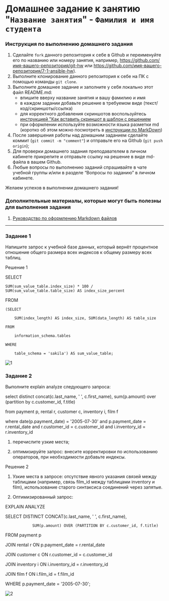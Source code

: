 # Домашнее задание к занятию "`Название занятия`" - `Фамилия и имя студента`


### Инструкция по выполнению домашнего задания

   1. Сделайте `fork` данного репозитория к себе в Github и переименуйте его по названию или номеру занятия, например, https://github.com/имя-вашего-репозитория/git-hw или  https://github.com/имя-вашего-репозитория/7-1-ansible-hw).
   2. Выполните клонирование данного репозитория к себе на ПК с помощью команды `git clone`.
   3. Выполните домашнее задание и заполните у себя локально этот файл README.md:
      - впишите вверху название занятия и вашу фамилию и имя
      - в каждом задании добавьте решение в требуемом виде (текст/код/скриншоты/ссылка)
      - для корректного добавления скриншотов воспользуйтесь [инструкцией "Как вставить скриншот в шаблон с решением](https://github.com/netology-code/sys-pattern-homework/blob/main/screen-instruction.md)
      - при оформлении используйте возможности языка разметки md (коротко об этом можно посмотреть в [инструкции  по MarkDown](https://github.com/netology-code/sys-pattern-homework/blob/main/md-instruction.md))
   4. После завершения работы над домашним заданием сделайте коммит (`git commit -m "comment"`) и отправьте его на Github (`git push origin`);
   5. Для проверки домашнего задания преподавателем в личном кабинете прикрепите и отправьте ссылку на решение в виде md-файла в вашем Github.
   6. Любые вопросы по выполнению заданий спрашивайте в чате учебной группы и/или в разделе “Вопросы по заданию” в личном кабинете.
   
Желаем успехов в выполнении домашнего задания!
   
### Дополнительные материалы, которые могут быть полезны для выполнения задания

1. [Руководство по оформлению Markdown файлов](https://gist.github.com/Jekins/2bf2d0638163f1294637#Code)

---

### Задание 1

Напишите запрос к учебной базе данных, который вернёт процентное отношение общего размера всех индексов к общему размеру всех таблиц.


Решение 1

SELECT 

    SUM(sum_value_table.index_size) * 100 / SUM(sum_value_table.table_size) AS index_size_percent

FROM

    (SELECT 

        SUM(index_length) AS index_size, SUM(data_length) AS table_size

    FROM

        information_schema.tables

    WHERE

        table_schema = 'sakila') AS sum_value_table;


![1]()


### Задание 2

Выполните explain analyze следующего запроса:

select distinct concat(c.last_name, ' ', c.first_name), sum(p.amount) over (partition by c.customer_id, f.title)

from payment p, rental r, customer c, inventory i, film f

where date(p.payment_date) = '2005-07-30' and p.payment_date = r.rental_date and r.customer_id = c.customer_id and i.inventory_id = r.inventory_id

1) перечислите узкие места;

2) оптимизируйте запрос: внесите корректировки по использованию операторов, при необходимости добавьте индексы.


Решение 2

1) Узкие места в запросе: отсутствие явного указания связей между таблицами (например, связь film_id между таблицами inventory и film), использование старого синтаксиса соединений через запятые.


2) Оптимизированный запрос:

EXPLAIN ANALYZE

SELECT DISTINCT CONCAT(c.last_name, ' ', c.first_name), 

                SUM(p.amount) OVER (PARTITION BY c.customer_id, f.title)

FROM payment p

JOIN rental r ON p.payment_date = r.rental_date

JOIN customer c ON r.customer_id = c.customer_id

JOIN inventory i ON i.inventory_id = r.inventory_id

JOIN film f ON i.film_id = f.film_id

WHERE p.payment_date = '2005-07-30';


![2]()


